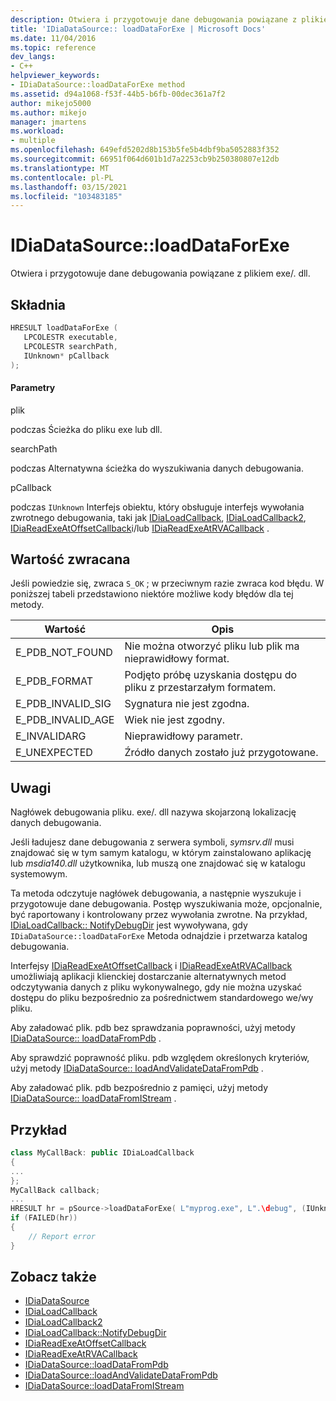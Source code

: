 ```yaml
---
description: Otwiera i przygotowuje dane debugowania powiązane z plikiem exe/. dll.
title: 'IDiaDataSource:: loadDataForExe | Microsoft Docs'
ms.date: 11/04/2016
ms.topic: reference
dev_langs:
- C++
helpviewer_keywords:
- IDiaDataSource::loadDataForExe method
ms.assetid: d94a1068-f53f-44b5-b6fb-00dec361a7f2
author: mikejo5000
ms.author: mikejo
manager: jmartens
ms.workload:
- multiple
ms.openlocfilehash: 649efd5202d8b153b5fe5b4dbf9ba5052883f352
ms.sourcegitcommit: 66951f064d601b1d7a2253cb9b250380807e12db
ms.translationtype: MT
ms.contentlocale: pl-PL
ms.lasthandoff: 03/15/2021
ms.locfileid: "103483185"
---
```

# <a name="idiadatasourceloaddataforexe"></a>IDiaDataSource::loadDataForExe
Otwiera i przygotowuje dane debugowania powiązane z plikiem exe/. dll.

## <a name="syntax"></a>Składnia

```C++
HRESULT loadDataForExe (
   LPCOLESTR executable,
   LPCOLESTR searchPath,
   IUnknown* pCallback
);
```

#### <a name="parameters"></a>Parametry
plik

podczas Ścieżka do pliku exe lub dll.

searchPath

podczas Alternatywna ścieżka do wyszukiwania danych debugowania.

pCallback

podczas `IUnknown` Interfejs obiektu, który obsługuje interfejs wywołania zwrotnego debugowania, taki jak [IDiaLoadCallback](../../debugger/debug-interface-access/idialoadcallback.md), [IDiaLoadCallback2](../../debugger/debug-interface-access/idialoadcallback2.md), [IDiaReadExeAtOffsetCallback](../../debugger/debug-interface-access/idiareadexeatoffsetcallback.md)i/lub [IDiaReadExeAtRVACallback](../../debugger/debug-interface-access/idiareadexeatrvacallback.md) .

## <a name="return-value"></a>Wartość zwracana
Jeśli powiedzie się, zwraca `S_OK` ; w przeciwnym razie zwraca kod błędu. W poniższej tabeli przedstawiono niektóre możliwe kody błędów dla tej metody.

|Wartość|Opis|
|-----------|-----------------|
|E_PDB_NOT_FOUND|Nie można otworzyć pliku lub plik ma nieprawidłowy format.|
|E_PDB_FORMAT|Podjęto próbę uzyskania dostępu do pliku z przestarzałym formatem.|
|E_PDB_INVALID_SIG|Sygnatura nie jest zgodna.|
|E_PDB_INVALID_AGE|Wiek nie jest zgodny.|
|E_INVALIDARG|Nieprawidłowy parametr.|
|E_UNEXPECTED|Źródło danych zostało już przygotowane.|

## <a name="remarks"></a>Uwagi
Nagłówek debugowania pliku. exe/. dll nazywa skojarzoną lokalizację danych debugowania.

Jeśli ładujesz dane debugowania z serwera symboli, *symsrv.dll* musi znajdować się w tym samym katalogu, w którym zainstalowano aplikację lub *msdia140.dll* użytkownika, lub muszą one znajdować się w katalogu systemowym.

Ta metoda odczytuje nagłówek debugowania, a następnie wyszukuje i przygotowuje dane debugowania. Postęp wyszukiwania może, opcjonalnie, być raportowany i kontrolowany przez wywołania zwrotne. Na przykład, [IDiaLoadCallback:: NotifyDebugDir](../../debugger/debug-interface-access/idialoadcallback-notifydebugdir.md) jest wywoływana, gdy `IDiaDataSource::loadDataForExe` Metoda odnajdzie i przetwarza katalog debugowania.

Interfejsy [IDiaReadExeAtOffsetCallback](../../debugger/debug-interface-access/idiareadexeatoffsetcallback.md) i [IDiaReadExeAtRVACallback](../../debugger/debug-interface-access/idiareadexeatrvacallback.md) umożliwiają aplikacji klienckiej dostarczanie alternatywnych metod odczytywania danych z pliku wykonywalnego, gdy nie można uzyskać dostępu do pliku bezpośrednio za pośrednictwem standardowego we/wy pliku.

Aby załadować plik. pdb bez sprawdzania poprawności, użyj metody [IDiaDataSource:: loadDataFromPdb](../../debugger/debug-interface-access/idiadatasource-loaddatafrompdb.md) .

Aby sprawdzić poprawność pliku. pdb względem określonych kryteriów, użyj metody [IDiaDataSource:: loadAndValidateDataFromPdb](../../debugger/debug-interface-access/idiadatasource-loadandvalidatedatafrompdb.md) .

Aby załadować plik. pdb bezpośrednio z pamięci, użyj metody [IDiaDataSource:: loadDataFromIStream](../../debugger/debug-interface-access/idiadatasource-loaddatafromistream.md) .

## <a name="example"></a>Przykład

```C++
class MyCallBack: public IDiaLoadCallback
{
...
};
MyCallBack callback;
...
HRESULT hr = pSource->loadDataForExe( L"myprog.exe", L".\debug", (IUnknown*)&callback);
if (FAILED(hr))
{
    // Report error
}
```

## <a name="see-also"></a>Zobacz także
- [IDiaDataSource](../../debugger/debug-interface-access/idiadatasource.md)
- [IDiaLoadCallback](../../debugger/debug-interface-access/idialoadcallback.md)
- [IDiaLoadCallback2](../../debugger/debug-interface-access/idialoadcallback2.md)
- [IDiaLoadCallback::NotifyDebugDir](../../debugger/debug-interface-access/idialoadcallback-notifydebugdir.md)
- [IDiaReadExeAtOffsetCallback](../../debugger/debug-interface-access/idiareadexeatoffsetcallback.md)
- [IDiaReadExeAtRVACallback](../../debugger/debug-interface-access/idiareadexeatrvacallback.md)
- [IDiaDataSource::loadDataFromPdb](../../debugger/debug-interface-access/idiadatasource-loaddatafrompdb.md)
- [IDiaDataSource::loadAndValidateDataFromPdb](../../debugger/debug-interface-access/idiadatasource-loadandvalidatedatafrompdb.md)
- [IDiaDataSource::loadDataFromIStream](../../debugger/debug-interface-access/idiadatasource-loaddatafromistream.md)
